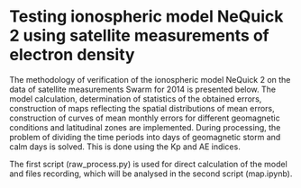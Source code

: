 # Testing ionospheric model NeQuick 2 using satellite measurements of electron density
The methodology of verification of the ionospheric model NeQuick 2 on the data of satellite measurements Swarm for 2014 is presented below. The model calculation, determination of statistics of the obtained errors, construction of maps reflecting the spatial distributions of mean errors, construction of curves of mean monthly errors for different geomagnetic conditions and latitudinal zones are implemented. During processing, the problem of dividing the time periods into days of geomagnetic storm and calm days is solved. This is done using the Kp and AE indices. 

The first script (raw_process.py) is used for direct calculation of the model and files recording, which will be analysed in the second script (map.ipynb).
